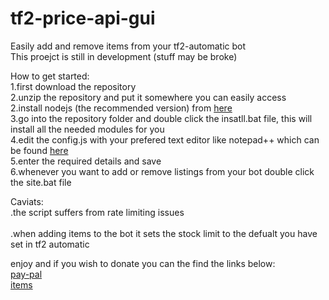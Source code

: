 # tf2-price-api-gui<br />
Easily add and remove items from your tf2-automatic bot<br />
This proejct is still in development (stuff may be broke) 

How to get started:<br />
1.first download the repository<br />
2.unzip the repository and put it somewhere you can easily access<br />
2.install nodejs (the recommended version) from [here](https://nodejs.org/en/)<br />
3.go into the repository folder and double click the insatll.bat file, this will install all the needed modules for you<br />
4.edit the config.js with your prefered text editor like notepad++ which can be found [here](https://notepad-plus-plus.org/)<br />
5.enter the required details and save<br />
6.whenever you want to add or remove listings from your bot double click the site.bat file<br />

Caviats:<br />
.the script suffers from rate limiting issues<br />  
.when adding items to the bot it sets the stock limit to the defualt you have set in tf2 automatic<br /> 

enjoy and if you wish to donate you can the find the links below:<br /> 
[pay-pal](https://www.paypal.me/w3bb0)<br />
[items](https://steamcommunity.com/tradeoffer/new/?partner=42975919&token=Gg_ChxfV)<br />

